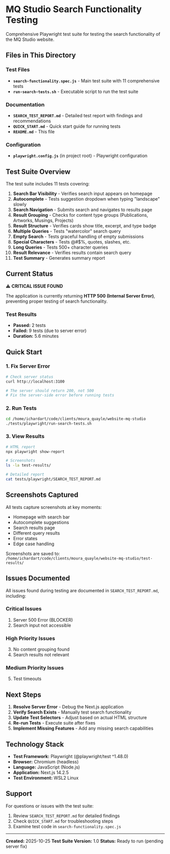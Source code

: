 # MQ Studio Search Functionality Testing

Comprehensive Playwright test suite for testing the search functionality of the MQ Studio website.

## Files in This Directory

### Test Files
- **`search-functionality.spec.js`** - Main test suite with 11 comprehensive tests
- **`run-search-tests.sh`** - Executable script to run the test suite

### Documentation
- **`SEARCH_TEST_REPORT.md`** - Detailed test report with findings and recommendations
- **`QUICK_START.md`** - Quick start guide for running tests
- **`README.md`** - This file

### Configuration
- **`playwright.config.js`** (in project root) - Playwright configuration

## Test Suite Overview

The test suite includes 11 tests covering:

1. **Search Bar Visibility** - Verifies search input appears on homepage
2. **Autocomplete** - Tests suggestion dropdown when typing "landscape" slowly
3. **Search Navigation** - Submits search and navigates to results page
4. **Result Grouping** - Checks for content type groups (Publications, Artworks, Musings, Projects)
5. **Result Structure** - Verifies cards show title, excerpt, and type badge
6. **Multiple Queries** - Tests "watercolor" search query
7. **Empty Search** - Tests graceful handling of empty submissions
8. **Special Characters** - Tests @#$%, quotes, slashes, etc.
9. **Long Queries** - Tests 500+ character queries
10. **Result Relevance** - Verifies results contain search query
11. **Test Summary** - Generates summary report

## Current Status

⚠️ **CRITICAL ISSUE FOUND**

The application is currently returning **HTTP 500 (Internal Server Error)**, preventing proper testing of search functionality.

### Test Results
- **Passed:** 2 tests
- **Failed:** 9 tests (due to server error)
- **Duration:** 5.6 minutes

## Quick Start

### 1. Fix Server Error
```bash
# Check server status
curl http://localhost:3100

# The server should return 200, not 500
# Fix the server-side error before running tests
```

### 2. Run Tests
```bash
cd /home/ichardart/code/clients/moura_quayle/website-mq-studio
./tests/playwright/run-search-tests.sh
```

### 3. View Results
```bash
# HTML report
npx playwright show-report

# Screenshots
ls -la test-results/

# Detailed report
cat tests/playwright/SEARCH_TEST_REPORT.md
```

## Screenshots Captured

All tests capture screenshots at key moments:
- Homepage with search bar
- Autocomplete suggestions
- Search results page
- Different query results
- Error states
- Edge case handling

Screenshots are saved to: `/home/ichardart/code/clients/moura_quayle/website-mq-studio/test-results/`

## Issues Documented

All issues found during testing are documented in `SEARCH_TEST_REPORT.md`, including:

### Critical Issues
1. Server 500 Error (BLOCKER)
2. Search input not accessible

### High Priority Issues
3. No content grouping found
4. Search results not relevant

### Medium Priority Issues
5. Test timeouts

## Next Steps

1. **Resolve Server Error** - Debug the Next.js application
2. **Verify Search Exists** - Manually test search functionality
3. **Update Test Selectors** - Adjust based on actual HTML structure
4. **Re-run Tests** - Execute suite after fixes
5. **Implement Missing Features** - Add any missing search capabilities

## Technology Stack

- **Test Framework:** Playwright (@playwright/test ^1.48.0)
- **Browser:** Chromium (headless)
- **Language:** JavaScript (Node.js)
- **Application:** Next.js 14.2.5
- **Test Environment:** WSL2 Linux

## Support

For questions or issues with the test suite:
1. Review `SEARCH_TEST_REPORT.md` for detailed findings
2. Check `QUICK_START.md` for troubleshooting steps
3. Examine test code in `search-functionality.spec.js`

---

**Created:** 2025-10-25
**Test Suite Version:** 1.0
**Status:** Ready to run (pending server fix)
